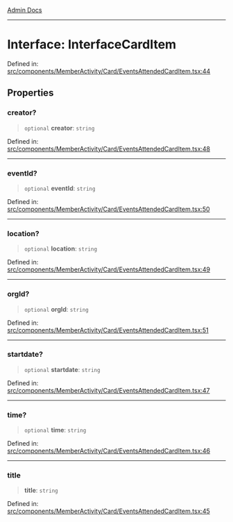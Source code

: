 [Admin Docs](/)

---

# Interface: InterfaceCardItem

Defined in: [src/components/MemberActivity/Card/EventsAttendedCardItem.tsx:44](https://github.com/PalisadoesFoundation/talawa-admin/blob/main/src/components/MemberActivity/Card/EventsAttendedCardItem.tsx#L44)

## Properties

### creator?

> `optional` **creator**: `string`

Defined in: [src/components/MemberActivity/Card/EventsAttendedCardItem.tsx:48](https://github.com/PalisadoesFoundation/talawa-admin/blob/main/src/components/MemberActivity/Card/EventsAttendedCardItem.tsx#L48)

---

### eventId?

> `optional` **eventId**: `string`

Defined in: [src/components/MemberActivity/Card/EventsAttendedCardItem.tsx:50](https://github.com/PalisadoesFoundation/talawa-admin/blob/main/src/components/MemberActivity/Card/EventsAttendedCardItem.tsx#L50)

---

### location?

> `optional` **location**: `string`

Defined in: [src/components/MemberActivity/Card/EventsAttendedCardItem.tsx:49](https://github.com/PalisadoesFoundation/talawa-admin/blob/main/src/components/MemberActivity/Card/EventsAttendedCardItem.tsx#L49)

---

### orgId?

> `optional` **orgId**: `string`

Defined in: [src/components/MemberActivity/Card/EventsAttendedCardItem.tsx:51](https://github.com/PalisadoesFoundation/talawa-admin/blob/main/src/components/MemberActivity/Card/EventsAttendedCardItem.tsx#L51)

---

### startdate?

> `optional` **startdate**: `string`

Defined in: [src/components/MemberActivity/Card/EventsAttendedCardItem.tsx:47](https://github.com/PalisadoesFoundation/talawa-admin/blob/main/src/components/MemberActivity/Card/EventsAttendedCardItem.tsx#L47)

---

### time?

> `optional` **time**: `string`

Defined in: [src/components/MemberActivity/Card/EventsAttendedCardItem.tsx:46](https://github.com/PalisadoesFoundation/talawa-admin/blob/main/src/components/MemberActivity/Card/EventsAttendedCardItem.tsx#L46)

---

### title

> **title**: `string`

Defined in: [src/components/MemberActivity/Card/EventsAttendedCardItem.tsx:45](https://github.com/PalisadoesFoundation/talawa-admin/blob/main/src/components/MemberActivity/Card/EventsAttendedCardItem.tsx#L45)
